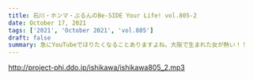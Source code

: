 ```yaml
---
title: 石川・ホンマ・ぶるんのBe-SIDE Your Life! vol.805-2
date: October 17, 2021
tags: ['2021', 'October 2021', 'vol.805']
draft: false
summary: 急にYouTubeでほりたくなることありますよね。大阪で生まれた女が熱い！！
---
```


http://project-phi.ddo.jp/ishikawa/ishikawa805_2.mp3
